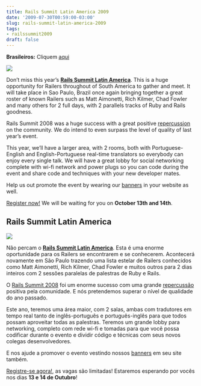 ```yaml
---
title: Rails Summit Latin America 2009
date: '2009-07-30T00:59:00-03:00'
slug: rails-summit-latin-america-2009
tags:
- railssummit2009
draft: false
---
```


 **Brasileiros:** Cliquem [aqui](http://akitaonrails.com/2009/07/30/rails-summit-latin-america-2009#railssummit2009-br)

[![](http://s3.amazonaws.com/akitaonrails/assets/2009/7/30/railssummit2009_original.jpg)](http://www.railssummit.com.br/en/home)

Don’t miss this year’s [**Rails Summit Latin America**](http://www.railssummit.com.br/en/home). This is a huge opportunity for Railers throughout of South America to gather and meet. It will take place in Sao Paulo, Brazil once again bringing together a great roster of known Railers such as Matt Aimonetti, Rich Kilmer, Chad Fowler and many others for 2 full days, with 2 parallels tracks of Ruby and Rails goodness.

Rails Summit 2008 was a huge success with a great positive [repercussion](http://www.akitaonrails.com/2008/11/12/rails-summit-blogosfera) on the community. We do intend to even surpass the level of quality of last year’s event.

This year, we’ll have a larger area, with 2 rooms, both with Portuguese-English and English-Portuguese real-time translators so everybody can enjoy every single talk. We will have a great lobby for social networking complete with wi-fi network and power plugs so you can code during the event and share code and techniques with your new developer mates.

Help us out promote the event by wearing our [banners](http://railssummit.locaweb.com.br/en/banners) in your website as well.

[Register now!](https://railssummit.locaweb.com.br/en/users/new) We will be waiting for you on **October 13th and 14th**.


## Rails Summit Latin America

[![](http://s3.amazonaws.com/akitaonrails/assets/2009/7/30/railssummit2009_original.jpg)](http://www.railssummit.com.br/)

Não percam o [**Rails Summit Latin America**](http://www.railssummit.com.br/). Esta é uma enorme oportunidade para os Railers se encontrarem e se conhecerem. Acontecerá novamente em São Paulo trazendo uma lista estelar de Railers conhecidos como Matt Aimonetti, Rich Kilmer, Chad Fowler e muitos outros para 2 dias inteiros com 2 sessões paralelas de palestras de Ruby e Rails.

O [Rails Summit 2008](http://www.akitaonrails.com/railssummit2008) foi um enorme sucesso com uma grande [repercussão](http://www.akitaonrails.com/2008/11/12/rails-summit-blogosfera) positiva pela comunidade. E nós pretendemos superar o nível de qualidade do ano passado.

Este ano, teremos uma área maior, com 2 salas, ambas com tradutores em tempo real tanto de inglês-português e português-inglês para que todos possam aproveitar todas as palestras. Teremos um grande lobby para networking, completo com rede wi-fi e tomadas para que você possa codificar durante o evento e dividir código e técnicas com seus novos colegas desenvolvedores.

E nos ajude a promover o evento vestindo nossos [banners](http://railssummit.locaweb.com.br/pt-BR/banners) em seu site também.

[Registre-se agora!](https://railssummit.locaweb.com.br/pt-BR/users/new), as vagas são limitadas! Estaremos esperando por vocês nos dias **13 e 14 de Outubro**!


